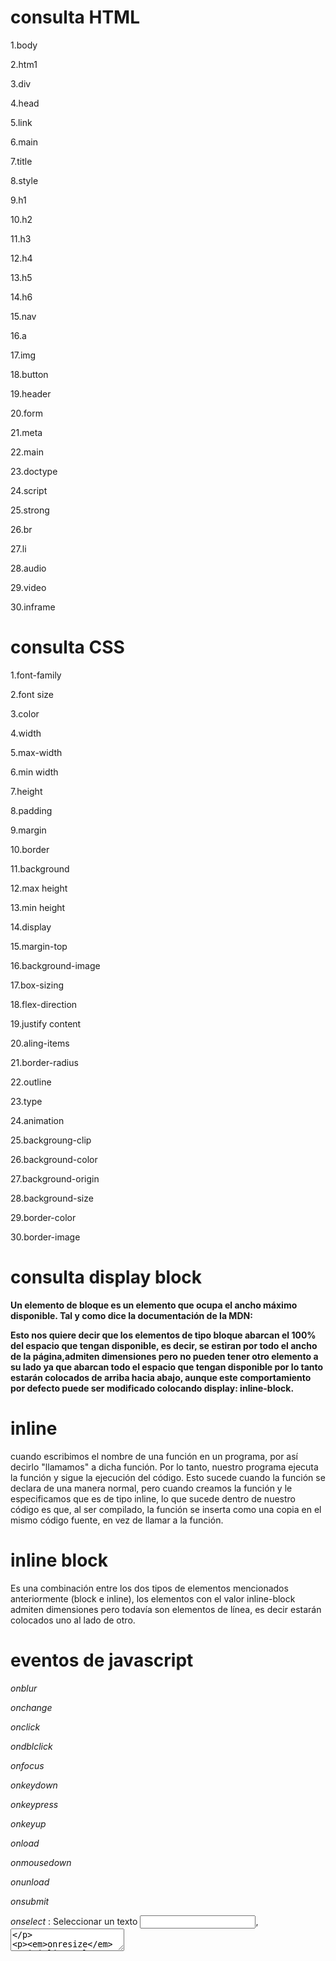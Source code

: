 # consulta HTML

1.body

2.htm1

3.div

4.head

5.link

6.main

7.title

8.style

9.h1

10.h2

11.h3

12.h4

13.h5

14.h6

15.nav

16.a

17.img

18.button

19.header

20.form

21.meta

22.main

23.doctype

24.script

25.strong

26.br

27.li

28.audio

29.video

30.inframe

# consulta CSS

1.font-family

2.font size

3.color

4.width

5.max-width

6.min width

7.height

8.padding

9.margin

10.border

11.background

12.max height

13.min height

14.display

15.margin-top

16.background-image

17.box-sizing

18.flex-direction

19.justify content

20.aling-items

21.border-radius

22.outline

23.type

24.animation

25.backgroung-clip

26.background-color

27.background-origin

28.background-size

29.border-color

30.border-image

# consulta display block

**Un elemento de bloque es un elemento que ocupa el ancho máximo disponible. Tal y como dice la documentación de la MDN:**

**Esto nos quiere decir que los elementos de tipo bloque abarcan el 100% del espacio que tengan disponible,
es decir, se estiran por todo el ancho de la página,admiten dimensiones pero no pueden tener otro elemento a su lado ya que abarcan todo el espacio que tengan disponible por lo tanto estarán colocados de arriba hacia abajo, aunque este comportamiento por defecto puede ser modificado colocando display: inline-block.**


# inline
cuando escribimos el nombre de una función en un programa, por así decirlo "llamamos" a dicha función. Por lo tanto, nuestro programa ejecuta la función y sigue la ejecución del código. Esto sucede cuando la función se declara de una manera normal, pero cuando creamos la función y le especificamos que es de tipo inline, lo que sucede dentro de nuestro código es que, 
al ser compilado, la función se inserta como una copia en el mismo código fuente, en vez de llamar a la función.

# inline block
Es una combinación entre los dos tipos de elementos mencionados anteriormente (block e inline), los elementos con el valor inline-block admiten dimensiones pero todavía son elementos de línea, es decir estarán colocados uno al lado de otro.

# eventos de javascript
*onblur*

*onchange*

*onclick*

*ondblclick*

*onfocus*

*onkeydown*

*onkeypress*

*onkeyup*

*onload*

*onmousedown*

*onunload*

*onsubmit*

*onselect* :	Seleccionar un texto	<input>, <textarea>

*onresize* :Inicializar el formulario	<form>


















































